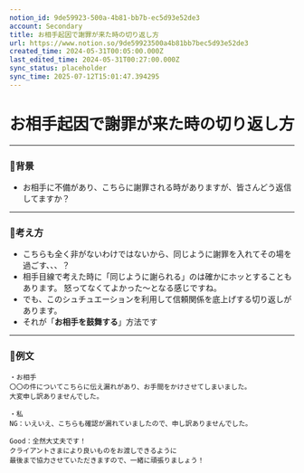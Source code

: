 ```yaml
---
notion_id: 9de59923-500a-4b81-bb7b-ec5d93e52de3
account: Secondary
title: お相手起因で謝罪が来た時の切り返し方
url: https://www.notion.so/9de59923500a4b81bb7bec5d93e52de3
created_time: 2024-05-31T00:05:00.000Z
last_edited_time: 2024-05-31T00:27:00.000Z
sync_status: placeholder
sync_time: 2025-07-12T15:01:47.394295
---
```

# お相手起因で謝罪が来た時の切り返し方

---
### 🔹背景
- お相手に不備があり、こちらに謝罪される時がありますが、皆さんどう返信してますか？
---
### 🔹考え方
- こちらも全く非がないわけではないから、同じように謝罪を入れてその場を過ごす、、、？
- 相手目線で考えた時に「同じように謝られる」のは確かにホッとすることもあります。
怒ってなくてよかった〜となる感じですね。
- でも、このシュチュエーションを利用して信頼関係を底上げする切り返しがあります。
- それが「**お相手を鼓舞する**」方法です
---
### 🔹例文
```plain text
・お相手
〇〇の件についてこちらに伝え漏れがあり、お手間をかけさせてしまいました。
大変申し訳ありませんでした。

・私
NG：いえいえ、こちらも確認が漏れていましたので、申し訳ありませんでした。

Good：全然大丈夫です！
クライアントさまにより良いものをお渡しできるように
最後まで協力させていただきますので、一緒に頑張りましょう！
```